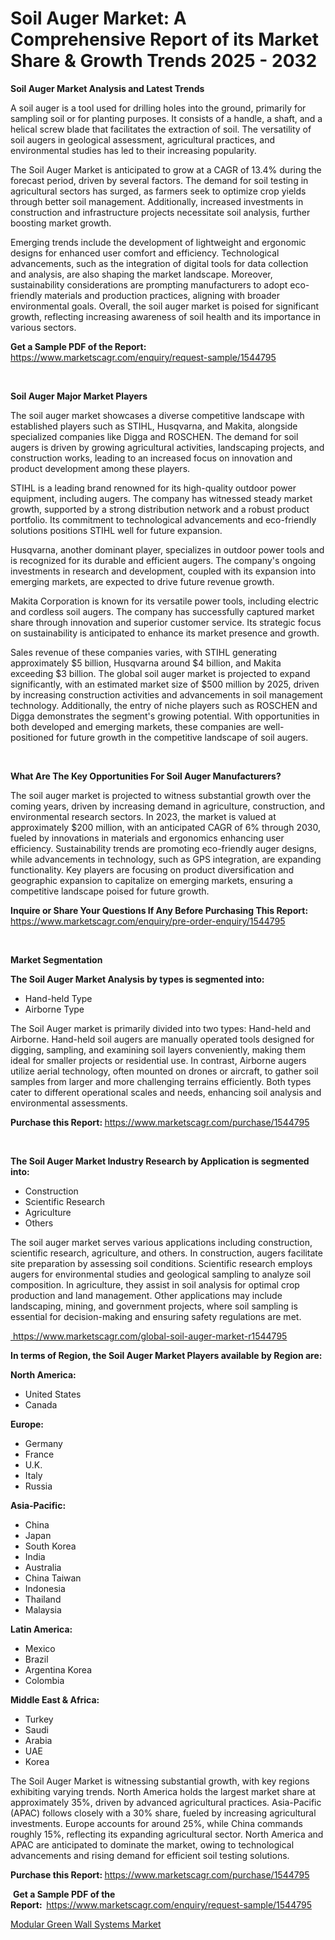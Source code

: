 <p><h1>Soil Auger Market: A Comprehensive Report of its Market Share & Growth Trends 2025 - 2032</h1></p><p><strong>Soil Auger Market Analysis and Latest Trends</strong></p>
<p><p>A soil auger is a tool used for drilling holes into the ground, primarily for sampling soil or for planting purposes. It consists of a handle, a shaft, and a helical screw blade that facilitates the extraction of soil. The versatility of soil augers in geological assessment, agricultural practices, and environmental studies has led to their increasing popularity.</p><p>The Soil Auger Market is anticipated to grow at a CAGR of 13.4% during the forecast period, driven by several factors. The demand for soil testing in agricultural sectors has surged, as farmers seek to optimize crop yields through better soil management. Additionally, increased investments in construction and infrastructure projects necessitate soil analysis, further boosting market growth. </p><p>Emerging trends include the development of lightweight and ergonomic designs for enhanced user comfort and efficiency. Technological advancements, such as the integration of digital tools for data collection and analysis, are also shaping the market landscape. Moreover, sustainability considerations are prompting manufacturers to adopt eco-friendly materials and production practices, aligning with broader environmental goals. Overall, the soil auger market is poised for significant growth, reflecting increasing awareness of soil health and its importance in various sectors.</p></p>
<p><strong>Get a Sample PDF of the Report:&nbsp;</strong> <a href="https://www.marketscagr.com/enquiry/request-sample/1544795?utm_campaign=2126&utm_medium=2&utm_source=Github&utm_content=ia&utm_term=17022025&utm_id=soil-auger">https://www.marketscagr.com/enquiry/request-sample/1544795</a></p>
<p>&nbsp;</p>
<p><strong>Soil Auger Major Market Players</strong></p>
<p><p>The soil auger market showcases a diverse competitive landscape with established players such as STIHL, Husqvarna, and Makita, alongside specialized companies like Digga and ROSCHEN. The demand for soil augers is driven by growing agricultural activities, landscaping projects, and construction works, leading to an increased focus on innovation and product development among these players.</p><p>STIHL is a leading brand renowned for its high-quality outdoor power equipment, including augers. The company has witnessed steady market growth, supported by a strong distribution network and a robust product portfolio. Its commitment to technological advancements and eco-friendly solutions positions STIHL well for future expansion.</p><p>Husqvarna, another dominant player, specializes in outdoor power tools and is recognized for its durable and efficient augers. The company's ongoing investments in research and development, coupled with its expansion into emerging markets, are expected to drive future revenue growth.</p><p>Makita Corporation is known for its versatile power tools, including electric and cordless soil augers. The company has successfully captured market share through innovation and superior customer service. Its strategic focus on sustainability is anticipated to enhance its market presence and growth.</p><p>Sales revenue of these companies varies, with STIHL generating approximately $5 billion, Husqvarna around $4 billion, and Makita exceeding $3 billion. The global soil auger market is projected to expand significantly, with an estimated market size of $500 million by 2025, driven by increasing construction activities and advancements in soil management technology. Additionally, the entry of niche players such as ROSCHEN and Digga demonstrates the segment's growing potential. With opportunities in both developed and emerging markets, these companies are well-positioned for future growth in the competitive landscape of soil augers.</p></p>
<p>&nbsp;</p>
<p><strong>What Are The Key Opportunities For Soil Auger Manufacturers?</strong></p>
<p><p>The soil auger market is projected to witness substantial growth over the coming years, driven by increasing demand in agriculture, construction, and environmental research sectors. In 2023, the market is valued at approximately $200 million, with an anticipated CAGR of 6% through 2030, fueled by innovations in materials and ergonomics enhancing user efficiency. Sustainability trends are promoting eco-friendly auger designs, while advancements in technology, such as GPS integration, are expanding functionality. Key players are focusing on product diversification and geographic expansion to capitalize on emerging markets, ensuring a competitive landscape poised for future growth.</p></p>
<p><strong>Inquire or Share Your Questions If Any Before Purchasing This Report:</strong> <a href="https://www.marketscagr.com/enquiry/pre-order-enquiry/1544795?utm_campaign=2126&utm_medium=2&utm_source=Github&utm_content=ia&utm_term=17022025&utm_id=soil-auger">https://www.marketscagr.com/enquiry/pre-order-enquiry/1544795</a></p>
<p>&nbsp;</p>
<p><strong>Market Segmentation</strong></p>
<p><strong>The Soil Auger Market Analysis by types is segmented into:</strong></p>
<p><ul><li>Hand-held Type</li><li>Airborne Type</li></ul></p>
<p><p>The Soil Auger market is primarily divided into two types: Hand-held and Airborne. Hand-held soil augers are manually operated tools designed for digging, sampling, and examining soil layers conveniently, making them ideal for smaller projects or residential use. In contrast, Airborne augers utilize aerial technology, often mounted on drones or aircraft, to gather soil samples from larger and more challenging terrains efficiently. Both types cater to different operational scales and needs, enhancing soil analysis and environmental assessments.</p></p>
<p><strong>Purchase this Report:&nbsp;</strong><a href="https://www.marketscagr.com/purchase/1544795?utm_campaign=2126&utm_medium=2&utm_source=Github&utm_content=ia&utm_term=17022025&utm_id=soil-auger">https://www.marketscagr.com/purchase/1544795</a></p>
<p>&nbsp;</p>
<p><strong>The Soil Auger Market Industry Research by Application is segmented into:</strong></p>
<p><ul><li>Construction</li><li>Scientific Research</li><li>Agriculture</li><li>Others</li></ul></p>
<p><p>The soil auger market serves various applications including construction, scientific research, agriculture, and others. In construction, augers facilitate site preparation by assessing soil conditions. Scientific research employs augers for environmental studies and geological sampling to analyze soil composition. In agriculture, they assist in soil analysis for optimal crop production and land management. Other applications may include landscaping, mining, and government projects, where soil sampling is essential for decision-making and ensuring safety regulations are met.</p></p>
<p><a href="https://www.marketscagr.com/global-soil-auger-market-r1544795?utm_campaign=2126&utm_medium=2&utm_source=Github&utm_content=ia&utm_term=17022025&utm_id=soil-auger">&nbsp;https://www.marketscagr.com/global-soil-auger-market-r1544795</a></p>
<p><strong>In terms of Region, the Soil Auger Market Players available by Region are:</strong></p>
<p>
    <p> <strong> North America: </strong>
        <ul>
            <li>United States</li>
            <li>Canada</li>
        </ul>
        </p> 
    <p> <strong> Europe: </strong>
        <ul>
            <li>Germany</li>
            <li>France</li>
            <li>U.K.</li>
            <li>Italy</li>
            <li>Russia</li>
        </ul>
        </p> 
    <p> <strong> Asia-Pacific: </strong>
        <ul>
            <li>China</li>
            <li>Japan</li>
            <li>South Korea</li>
            <li>India</li>
            <li>Australia</li>
            <li>China Taiwan</li>
            <li>Indonesia</li>
            <li>Thailand</li>
            <li>Malaysia</li>
        </ul>
        </p> 
    <p> <strong> Latin America: </strong>
        <ul>
            <li>Mexico</li>
            <li>Brazil</li>
            <li>Argentina Korea</li>
            <li>Colombia</li>
        </ul>
        </p> 
    <p> <strong> Middle East & Africa: </strong>
        <ul>
            <li>Turkey</li>
            <li>Saudi</li>
            <li>Arabia</li>
            <li>UAE</li>
            <li>Korea</li>
        </ul>
    </p>
    </p>
<p><p>The Soil Auger Market is witnessing substantial growth, with key regions exhibiting varying trends. North America holds the largest market share at approximately 35%, driven by advanced agricultural practices. Asia-Pacific (APAC) follows closely with a 30% share, fueled by increasing agricultural investments. Europe accounts for around 25%, while China commands roughly 15%, reflecting its expanding agricultural sector. North America and APAC are anticipated to dominate the market, owing to technological advancements and rising demand for efficient soil testing solutions.</p></p>
<p><strong>Purchase this Report: </strong><a href="https://www.marketscagr.com/purchase/1544795?utm_campaign=2126&utm_medium=2&utm_source=Github&utm_content=ia&utm_term=17022025&utm_id=soil-auger">https://www.marketscagr.com/purchase/1544795</a></p>
<p>&nbsp;<strong>Get a Sample PDF of the Report:&nbsp;&nbsp;</strong><a href="https://www.marketscagr.com/enquiry/request-sample/1544795?utm_campaign=2126&utm_medium=2&utm_source=Github&utm_content=ia&utm_term=17022025&utm_id=soil-auger">https://www.marketscagr.com/enquiry/request-sample/1544795</a></p>
<p><strong></strong></p>
<p><p><a href="https://github.com/gukenneth26571/Market-Research-Report-List-1/blob/main/modular-green-wall-systems-market.md?utm_campaign=2126&utm_medium=2&utm_source=Github&utm_content=ia&utm_term=17022025&utm_id=soil-auger">Modular Green Wall Systems Market</a></p></p>